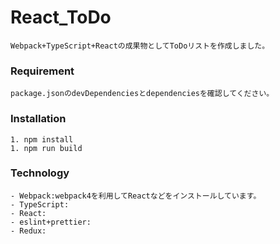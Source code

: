 # React_ToDo
    Webpack+TypeScript+Reactの成果物としてToDoリストを作成しました。

### Requirement
    package.jsonのdevDependenciesとdependenciesを確認してください。

### Installation
    1. npm install
    1. npm run build

### Technology
    - Webpack:webpack4を利用してReactなどをインストールしています。
    - TypeScript:
    - React:
    - eslint+prettier:
    - Redux:

